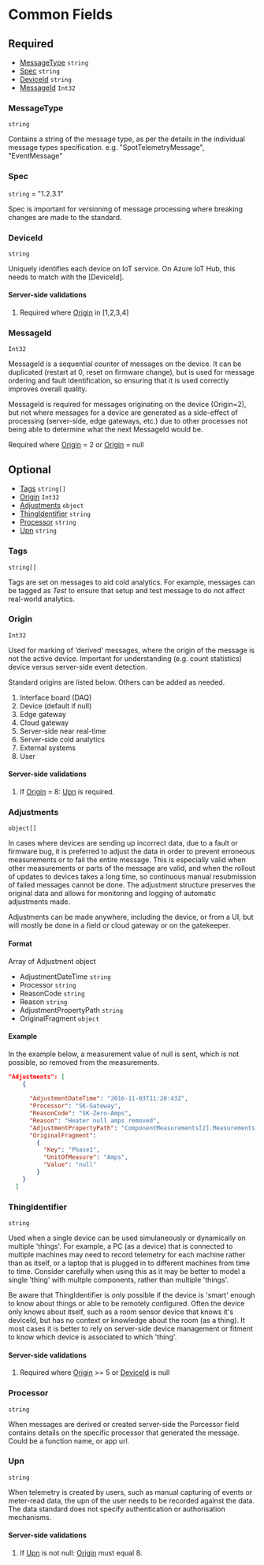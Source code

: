 # Common Fields

## Required

* [MessageType](#messagetype) ```string```
* [Spec](#spec) ```string```
* [DeviceId](#deviceid) ```string```
* [MessageId](#messageid) ```Int32```

### MessageType
```string``` 

Contains a string of the message type, as per the details in the individual message types specification. e.g. "SpotTelemetryMessage", "EventMessage"
### Spec
```string``` = "1.2.3.1"

Spec is important for versioning of message processing where breaking changes are made to the standard.
### DeviceId
```string``` 

Uniquely identifies each device on IoT service. On Azure IoT Hub, this needs to match with the [DeviceId].

#### Server-side validations
1. Required where [Origin](#origin) in [1,2,3,4]

### MessageId
```Int32```

MessageId is a sequential counter of messages on the device. It can be duplicated (restart at 0, reset on firmware change), but is used for message ordering and fault identification, so ensuring that it is used correctly improves overall quality.

MessageId is required for messages originating on the device (Origin=2), but not where messages for a device are generated as a side-effect of processing (server-side, edge gateways, etc.) due to other processes not being able to determine what the next MessageId would be.

Required where [Origin](#origin) = 2 or [Origin](#origin) = null

## Optional

* [Tags](#tags) ```string[]```
* [Origin](#origin) ```Int32```
* [Adjustments](#adjustments) ```object```
* [ThingIdentifier](#thingidentifier) ```string```
* [Processor](#processor) ```string```
* [Upn](#upn) ```string```

### Tags
```string[]```

Tags are set on messages to aid cold analytics. For example, messages can be tagged as _Test_ to ensure that setup and test message to do not affect real-world analytics.

### Origin
```Int32```

Used for marking of ‘derived’ messages, where the origin of the message is not the active device. Important for understanding (e.g. count statistics) device versus server-side event detection.

Standard origins are listed below. Others can be added as needed.
  1. Interface board (DAQ)
  2. Device (default if null)
  3. Edge gateway
  4. Cloud gateway
  5. Server-side near real-time
  6. Server-side cold analytics
  7. External systems
  8. User

#### Server-side validations
1.	If [Origin](#origin) = 8: [Upn](#upn) is required.

### Adjustments
```object[]```

In cases where devices are sending up incorrect data, due to a fault or firmware bug, it is preferred to adjust the data in order to prevent erroneous measurements or to fail the entire message. This is especially valid when other measurements or parts of the message are valid, and when the rollout of updates to devices takes a long time, so continuous manual resubmission of failed messages cannot be done. The adjustment structure preserves the original data and allows for monitoring and logging of automatic adjustments made.

Adjustments can be made anywhere, including the device, or from a UI, but will mostly be done in a field or cloud gateway or on the gatekeeper.

#### Format
Array of Adjustment object

* AdjustmentDateTime ```string```
* Processor ```string```
* ReasonCode ```string```
* Reason ```string```
* AdjustmentPropertyPath ```string```
* OriginalFragment ```object```

#### Example
In the example below, a measurement value of null is sent, which is not possible, so removed from the measurements.
```JSON
"Adjustments": [
    {
      
      "AdjustmentDateTime": "2016-11-03T11:20:43Z",
      "Processor": "SK-Gateway",
      "ReasonCode": "SK-Zero-Amps",
      "Reason": "Heater null amps removed",
      "AdjustmentPropertyPath": "ComponentMeasurements[2].Measurements[0]",
      "OriginalFragment": 
        {
          "Key": "Phase1",
          "UnitOfMeasure": "Amps",
          "Value": "null"
        }
    }
  ]
```

### ThingIdentifier
```string```

Used when a single device can be used simulaneously or dynamically on multiple 'things'. For example, a PC (as a device) that is connected to multiple machines may need to record telemetry for each machine rather than as itself, or a laptop that is plugged in to different machines from time to time. Consider carefully when using this as it may be better to model a single 'thing' with multple components, rather than multiple 'things'. 

Be aware that ThingIdentifier is only possible if the device is 'smart' enough to know about things or able to be remotely configured. Often the device only knows about itself, such as a room sensor device that knows it's deviceId, but has no context or knowledge about the room (as a thing). It most cases it is better to rely on server-side device management or fitment to know which device is associated to which 'thing'.

#### Server-side validations
1. Required where [Origin](#origin) >= 5 or [DeviceId](#deviceid) is null

### Processor
```string```

When messages are derived or created server-side the Porcessor field contains details on the specific processor that generated the message. Could be a function name, or app url.

### Upn
```string```

When telemetry is created by users, such as manual capturing of events or meter-read data, the upn of the user needs to be recorded against the data. The data standard does not specify authentication or authorisation mechanisms.

#### Server-side validations
1.	If [Upn](#upn) is not null: [Origin](#origin) must equal 8.
